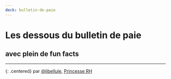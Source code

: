 ```yaml
---
deck: bulletin-de-paie
---
```


# Les dessous du bulletin de paie

## avec plein de fun facts

---

{: .centered}
par <a href="//twitter.com/libellule">@libellule</a>, <a href="http://libelilou.github.io/" title="Blog de Libellule">Princesse RH</a>

